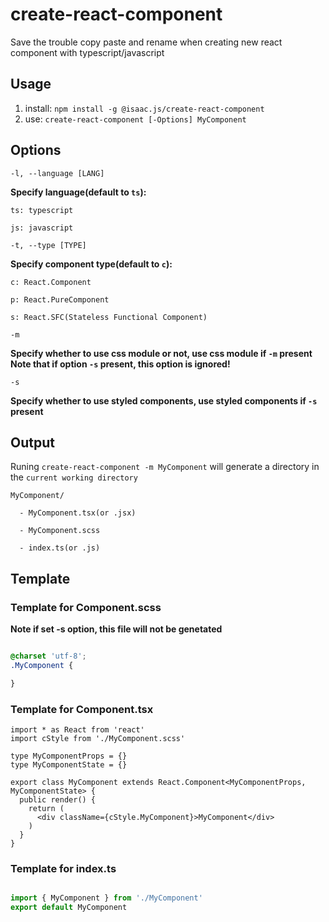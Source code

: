 # create-react-component

Save the trouble copy paste and rename when creating new react component with typescript/javascript

## Usage

1. install: `npm install -g @isaac.js/create-react-component`
2. use: `create-react-component [-Options] MyComponent`

## Options

`-l, --language [LANG]`

  **Specify language(default to `ts`):**

    ts: typescript

    js: javascript

`-t, --type [TYPE]`

  **Specify component type(default to `c`):**

    c: React.Component

    p: React.PureComponent

    s: React.SFC(Stateless Functional Component)

`-m`

  **Specify whether to use css module or not, use css module if `-m` present**
  **Note that if option `-s` present, this option is ignored!**

`-s`

  **Specify whether to use styled components, use styled components if `-s` present**

## Output

Runing `create-react-component -m MyComponent` will generate a directory in the `current working directory`

```shell
MyComponent/

  - MyComponent.tsx(or .jsx)

  - MyComponent.scss

  - index.ts(or .js)

```

## Template

### Template for Component.scss

**Note if set -s option, this file will not be genetated**

```scss

@charset 'utf-8';
.MyComponent {

}

```

### Template for Component.tsx

``` tsx
import * as React from 'react'
import cStyle from './MyComponent.scss'

type MyComponentProps = {}
type MyComponentState = {}

export class MyComponent extends React.Component<MyComponentProps, MyComponentState> {
  public render() {
    return (
      <div className={cStyle.MyComponent}>MyComponent</div>
    )
  }
}

```

### Template for index.ts

```ts

import { MyComponent } from './MyComponent'
export default MyComponent

```
